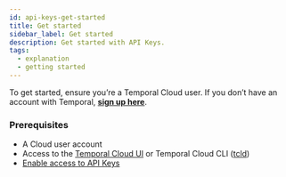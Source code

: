 ```yaml
---
id: api-keys-get-started
title: Get started
sidebar_label: Get started
description: Get started with API Keys.
tags:
  - explanation
  - getting started
---
```


To get started, ensure you’re a Temporal Cloud user. If you don’t have an account with Temporal, **[sign up here](https://pages.temporal.io/get-started-with-cloud)**.

### Prerequisites

- A Cloud user account
- Access to the [Temporal Cloud UI](https://cloud.temporal.io/) or Temporal Cloud CLI ([tcld](https://docs.temporal.io/cloud/tcld/))
- [Enable access to API Keys](/cloud/api-keys/manage-api-keys)
